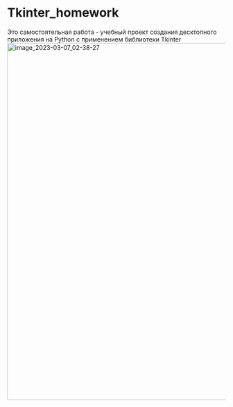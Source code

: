 # Tkinter_homework
Это самостоятельная работа - учебный проект создания десктопного приложения на Python с применением библиотеки Tkinter
<img width="824" alt="image_2023-03-07_02-38-27" src="https://github.com/RntNur/Tkinter_homework/assets/115574135/2ed6cfbf-5098-4113-bb83-21a22912b995">
